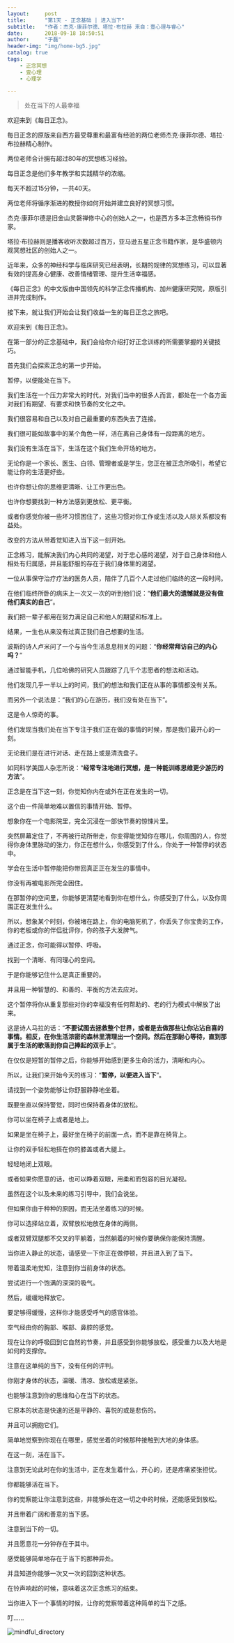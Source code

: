 ```yaml
---
layout:     post
title:      "第1天 - 正念基础 | 进入当下"
subtitle:   "作者：杰克·康菲尔德、塔拉·布拉赫 来自：壹心理与睿心"
date:       2018-09-18 18:50:51
author:     "于磊"
header-img: "img/home-bg5.jpg"
catalog: true
tags:
    - 正念冥想
    - 壹心理
    - 心理学

---
```




> 处在当下的人最幸福

欢迎来到《每日正念》。

每日正念的原版来自西方最受尊重和最富有经验的两位老师杰克·康菲尔德、塔拉·布拉赫精心制作。

两位老师合计拥有超过80年的冥想练习经验。

每日正念是他们多年教学和实践精华的浓缩。

每天不超过15分钟，一共40天。

两位老师将循序渐进的教授你如何开始并建立良好的冥想习惯。

杰克·康菲尔德是旧金山灵磐禅修中心的创始人之一，也是西方多本正念畅销书作家。

塔拉·布拉赫则是播客收听次数超过百万，亚马逊五星正念书籍作家，是华盛顿内观冥想社区的创始人之一。

近年来，众多的神经科学与临床研究已经表明，长期的规律的冥想练习，可以显著有效的提高身心健康、改善情绪管理、提升生活幸福感。

《每日正念》的中文版由中国领先的科学正念传播机构、加州健康研究院，原版引进并完成制作。

接下来，就让我们开始会让我们收益一生的每日正念之旅吧。

欢迎来到《每日正念》。

在第一部分的正念基础中，我们会给你介绍打好正念训练的所需要掌握的关键技巧。

首先我们会探索正念的第一步开始。

暂停，以便能处在当下。

我们生活在一个压力非常大的时代，对我们当中的很多人而言，都处在一个各方面对我们有期望、有要求和快节奏的文化之中。

我们很容易和自己以及对自己最重要的东西失去了连接。

我们很可能如故事中的某个角色一样，活在离自己身体有一段距离的地方。

我们没有生活在当下，生活在这个我们生命开场的地方。

无论你是一个家长、医生、白领、管理者或是学生，您正在被正念所吸引，希望它能让你的生活更好些。

也许你想让你的思维更清晰、让工作更出色。

也许你想要找到一种方法感到更放松、更平衡。

或者你感觉你被一些坏习惯困住了，这些习惯对你工作或生活以及人际关系都没有益处。

改变的方法从带着觉知进入当下这一刻开始。

正念练习，能解决我们内心共同的渴望，对于忠心感的渴望，对于自己身体和他人相处有归属感，并且能舒服的存在于我们身体里的渴望。

一位从事保守治疗疗法的医务人员，陪伴了几百个人走过他们临终的这一段时间。

在他们临终所卧的病床上一次又一次的听到他们说：“**他们最大的遗憾就是没有做他们真实的自己**”。

我们把一辈子都用在努力满足自己和他人的期望和标准上。

结果，一生也从来没有过真正我们自己想要的生活。

波斯的诗人卢米问了一个与当今生活息息相关的问题：“**你经常拜访自己的内心吗？**”

通过智能手机，几位哈佛的研究人员跟踪了几千个志愿者的想法和活动。

他们发现几乎一半以上的时间，我们的想法和我们正在从事的事情都没有关系。

而另外一个说法是：“我们的心在游历，我们没有处在当下”。

这是令人惊奇的事。

他们发现当我们处在当下专注于我们正在做的事情的时候，那是我们最开心的一刻。

无论我们是在进行对话、走在路上或是清洗盘子。

如同科学美国人杂志所说：“**经常专注地进行冥想，是一种能训练思维更少游历的方法**”。

正念是在当下这一刻，你觉知你内在或外在正在发生的一切。

这个由一件简单地难以置信的事情开始、暂停。

想象你在一个电影院里，完全沉浸在一部快节奏的惊悚片里。

突然屏幕定住了，不再被行动所带走，你变得能觉知你在哪儿，你周围的人，你觉得你身体里脉动的张力，你正在想什么，你感受到了什么，你处于一种暂停的状态中。

学会在生活中暂停能把你带回真正正在发生的事情中。

你没有再被电影所完全困住。

在那暂停的空间里，你能够更清楚地看到你在想什么，你感受到了什么，以及你周围正在发生什么。

所以，想象某个时刻，你被堵在路上，你的电脑死机了，你丢失了你宝贵的工作，你的老板或你的伴侣批评你，你的孩子大发脾气。

通过正念，你可能得以暂停、呼吸。

找到一个清晰、有同理心的空间。

于是你能够记住什么是真正重要的。

并且用一种智慧的、和善的、平衡的方法去应对。

这个暂停将你从重复那些对你的幸福没有任何帮助的、老的行为模式中解放了出来。

这是诗人马拉的话：“**不要试图去拯救整个世界，或者是去做那些让你沾沾自喜的事情。相反，在你生活浓密的森林里清理出一个空间。然后在那耐心等待，直到那属于生活的歌落到你自己捧起的双手上**”。

在仅仅是短暂的暂停之后，你能够开始感到更多生命的活力，清晰和内心。

所以，让我们来开始今天的练习：“**暂停，以便进入当下**”。

请找到一个姿势能够让你舒服静静地坐着。

既要坐直以保持警觉，同时也保持着身体的放松。

你可以坐在椅子上或者是地上。

如果是坐在椅子上，最好坐在椅子的前面一点，而不是靠在椅背上。

让你的双手轻松地搭在你的膝盖或者大腿上。

轻轻地闭上双眼。

或者如果你愿意的话，也可以睁着双眼，用柔和而包容的目光凝视。

虽然在这个以及未来的练习引导中，我们会说坐。

但如果你由于种种的原因，而无法坐着练习的时候。

你可以选择站立着，双臂放松地放在身体的两侧。

或者双臂双腿都不交叉的平躺着，当然躺着的时候你要确保你能保持清醒。

当你进入静止的状态，请感受一下你正在做停顿，并且进入到了当下。

带着温柔地觉知，注意到你当前身体的状态。

尝试进行一个饱满的深深的吸气。

然后，缓缓地释放它。

要足够得缓慢，这样你才能感受呼气的感官体验。

空气经由你的胸部、喉部、鼻腔的感觉。

现在让你的呼吸回到它自然的节奏，并且感受到你能够放松，感受重力以及大地是如何的支撑你。

注意在这单纯的当下，没有任何的评判。

你刚才身体的状态，温暖、清凉、放松或是紧张。

也能够注意到你的思维和心在当下的状态。

它原本的状态是快速的还是平静的、喜悦的或是悲伤的。

并且可以拥抱它们。

简单地觉察到你现在在哪里，感觉坐着的时候那种接触到大地的身体感。

在这一刻，活在当下。

注意到无论此时在你的生活中，正在发生着什么，开心的，还是疼痛紧张担忧。

你都能够活在当下。

你的觉察能让你注意到这些，并能够处在这一切之中的时候，还能感受到放松。

并且带着广阔和善意的当下感。

注意到当下的一切。

并且愿意花一分钟存在于其中。

感受能够简单地存在于当下的那种异处。

并且知道你能够一次又一次的回到这种状态。

在铃声响起的时候，意味着这次正念练习的结束。

当你进入下一个事情的时候，让你的觉察带着这种简单的当下之感。

叮......

![mindful_directory](/img/mindful/share.jpeg)









































